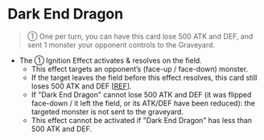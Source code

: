 # Dark End Dragon

> ① One per turn, you can have this card lose 500 ATK and DEF, and sent 1 monster your opponent controls to the Graveyard.

*   The ① Ignition Effect activates & resolves on the field.
    *   This effect targets an opponent’s (face-up / face-down) monster.
    *   If the target leaves the field before this effect resolves, this card still loses 500 ATK and DEF \[[REF](https://ms.yugipedia.com//a/af/Card_Rulings_-_Raging_Battle_v1.2.pdf)\].
    *   If "Dark End Dragon" cannot lose 500 ATK and DEF (it was flipped face-down / it left the field, or its ATK/DEF have been reduced): the targeted monster is not sent to the graveyard.
    *   This effect cannot be activated if "Dark End Dragon" has less than 500 ATK and DEF.
